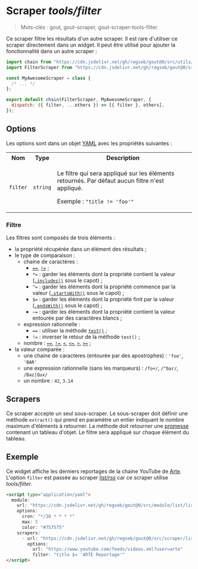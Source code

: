 # Scraper _tools/filter_

> Mots-clés : gout, gout-scraper, gout-scraper-tools-filter.

Ce scraper filtre les résultats d'un autre scraper. Il est rare d'utiliser ce
scraper directement dans un widget. Il peut être utilisé pour ajouter la
fonctionnalité dans un autre scraper :

```javascript
import chain from "https://cdn.jsdelivr.net/gh/regseb/gout@0/src/utils/scraper/chain.js";
import FilterScraper from "https://cdn.jsdelivr.net/gh/regseb/gout@0/src/scraper/tools/filter/filter.js";

const MyAwesomeScraper = class {
  /* ... */
};

export default chain(FilterScraper, MyAwesomeScraper, {
  dispatch: ({ filter, ...others }) => [{ filter }, others],
});
```

## Options

Les options sont dans un objet
[YAML](https://yaml.org/ "YAML Ain't Markup Language") avec les propriétés
suivantes :

<table>
  <tr>
    <th>Nom</th>
    <th>Type</th>
    <th>Description</th>
  </tr>
  <tr>
    <td><code>filter</code></td>
    <td><code>string</code></td>
    <td>
      <p>
        Le filtre qui sera appliqué sur les éléments retournés. Par défaut aucun
        filtre n'est appliqué.
      </p>
      <p>
        Exemple : <code>"title != 'foo'"</code>
      </p>
    </td>
  </tr>
</table>

### Filtre

Les filtres sont composés de trois éléments :

- la propriété récupérée dans un élément des résultats ;
- le type de comparaison :
  - chaine de caractères :
    - [`==`](https://developer.mozilla.org/Web/JavaScript/Reference/Operators/Strict_equality),
      [`!=`](https://developer.mozilla.org/Web/JavaScript/Reference/Operators/Strict_inequality)
      ;
    - `*=` : garder les éléments dont la propriété contient la valeur
      ([`.includes()`](https://developer.mozilla.org/Web/JavaScript/Reference/Global_Objects/String/includes)
      sous le capot) ;
    - `^=` : garder les éléments dont la propriété commence par la valeur
      ([`.startsWith()`](https://developer.mozilla.org/Web/JavaScript/Reference/Global_Objects/String/startsWith)
      sous le capot) ;
    - `$=` : garder les éléments dont la propriété finit par la valeur
      ([`.endsWith()`](https://developer.mozilla.org/Web/JavaScript/Reference/Global_Objects/String/endsWith)
      sous le capot) ;
    - `~=` : garder les éléments dont la propriété contient la valeur entourée
      par des caractères blancs ;
  - expression rationnelle :
    - `==` : utiliser la méthode
      [`test()`](https://developer.mozilla.org/Web/JavaScript/Reference/Global_Objects/RegExp/test)
      ;
    - `!=` : inverser le retour de la méthode `test()` ;
  - nombre :
    [`==`](https://developer.mozilla.org/Web/JavaScript/Reference/Operators/Strict_equality),
    [`!=`](https://developer.mozilla.org/Web/JavaScript/Reference/Operators/Strict_inequality),
    [`<`](https://developer.mozilla.org/Web/JavaScript/Reference/Operators/Less_than),
    [`<=`](https://developer.mozilla.org/Web/JavaScript/Reference/Operators/Less_than_or_equal),
    [`>`](https://developer.mozilla.org/Web/JavaScript/Reference/Operators/Greater_than),
    [`>=`](https://developer.mozilla.org/Web/JavaScript/Reference/Operators/Greater_than_or_equal)
    ;
- la valeur comparée :
  - une chaine de caractères (entourée par des apostrophes) : `'foo'`, `'BAR'`
  - une expression rationnelle (sans les marqueurs) : `/fo+/`, `/^bar/`,
    `/Baz|Qux/`
  - un nombre : `42`, `3.14`

## Scrapers

Ce scraper accepte un seul sous-scraper. Le sous-scraper doit définir une
méthode `extract()` qui prend en paramètre un entier indiquant le nombre maximum
d'éléments à retourner. La méthode doit retourner une
[promesse](https://developer.mozilla.org/Web/JavaScript/Reference/Global_Objects/Promise)
contenant un tableau d'objet. Le filtre sera appliqué sur chaque élément du
tableau.

## Exemple

Ce widget affiche les derniers reportages de la chaine YouTube de
[Arte](https://www.youtube.com/@arte). L'option `filter` est passée au scraper
[_list/rss_](https://github.com/regseb/gout/tree/HEAD/src/scraper/list/rss#readme)
car ce scraper utilise _tools/filter_.

```html
<script type="application/yaml">
  module:
    url: "https://cdn.jsdelivr.net/gh/regseb/gout@0/src/module/list/list.js"
    options:
      cron: "*/10 * * * *"
      max: 5
      color: "#757575"
    scrapers:
      - url: "https://cdn.jsdelivr.net/gh/regseb/gout@0/src/scraper/list/rss/rss.js"
        options:
          url: "https://www.youtube.com/feeds/videos.xml?user=arte"
          filter: "title $= 'ARTE Reportage'"
</script>
```
